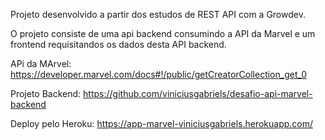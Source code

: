 Projeto desenvolvido a partir dos estudos de REST API com a Growdev.

O projeto consiste de uma api backend consumindo a API da Marvel e um frontend requisitandos os dados desta API backend.

APi da MArvel: https://developer.marvel.com/docs#!/public/getCreatorCollection_get_0

Projeto Backend: https://github.com/viniciusgabriels/desafio-api-marvel-backend

Deploy pelo Heroku: https://app-marvel-viniciusgabriels.herokuapp.com/